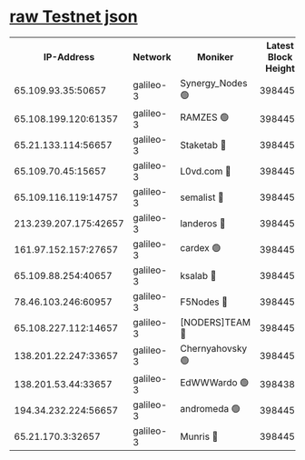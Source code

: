 [raw Testnet json](https://rpc-check.androt.stavr.tech/androt/rpcandrot_result.json)
=

<table><tr><th>IP-Address</th><th>Network</th><th>Moniker</th><th>Latest Block Height</th><th>Earliest Block Height</th><th>Catching Up</th><th>Voting Power</th><th>Scan Time</th></tr><tr><td>65.109.93.35:50657</td><td>galileo-3</td><td>Synergy_Nodes 🟢</td><td>3984457</td><td>0</td><td>False</td><td>0</td><td>2023-11-27T01:34:06.359100199UTC</td></tr><tr><td>65.108.199.120:61357</td><td>galileo-3</td><td>RAMZES 🟢</td><td>3984454</td><td>1</td><td>False</td><td>0</td><td>2023-11-27T01:33:48.782766028UTC</td></tr><tr><td>65.21.133.114:56657</td><td>galileo-3</td><td>Staketab 🔴</td><td>3984457</td><td>90001</td><td>False</td><td>2</td><td>2023-11-27T01:34:07.209246482UTC</td></tr><tr><td>65.109.70.45:15657</td><td>galileo-3</td><td>L0vd.com 🔴</td><td>3984457</td><td>659001</td><td>False</td><td>3</td><td>2023-11-27T01:34:06.022242586UTC</td></tr><tr><td>65.109.116.119:14757</td><td>galileo-3</td><td>semalist 🔴</td><td>3984453</td><td>2228721</td><td>False</td><td>1318</td><td>2023-11-27T01:33:45.662250424UTC</td></tr><tr><td>213.239.207.175:42657</td><td>galileo-3</td><td>landeros 🔴</td><td>3984452</td><td>2642001</td><td>False</td><td>72</td><td>2023-11-27T01:33:36.364771122UTC</td></tr><tr><td>161.97.152.157:27657</td><td>galileo-3</td><td>cardex 🟢</td><td>3984457</td><td>2945323</td><td>False</td><td>0</td><td>2023-11-27T01:34:06.659570565UTC</td></tr><tr><td>65.109.88.254:40657</td><td>galileo-3</td><td>ksalab 🔴</td><td>3984453</td><td>3000356</td><td>False</td><td>31921</td><td>2023-11-27T01:33:46.389679286UTC</td></tr><tr><td>78.46.103.246:60957</td><td>galileo-3</td><td>F5Nodes 🔴</td><td>3984457</td><td>3057001</td><td>False</td><td>24</td><td>2023-11-27T01:34:06.890067626UTC</td></tr><tr><td>65.108.227.112:14657</td><td>galileo-3</td><td>[NODERS]TEAM 🔴</td><td>3984452</td><td>3176323</td><td>False</td><td>959616</td><td>2023-11-27T01:33:36.707091948UTC</td></tr><tr><td>138.201.22.247:33657</td><td>galileo-3</td><td>Chernyahovsky 🟢</td><td>3984454</td><td>3252117</td><td>False</td><td>0</td><td>2023-11-27T01:33:49.038710304UTC</td></tr><tr><td>138.201.53.44:33657</td><td>galileo-3</td><td>EdWWWardo 🟢</td><td>3984385</td><td>3406335</td><td>False</td><td>0</td><td>2023-11-27T01:33:38.979189195UTC</td></tr><tr><td>194.34.232.224:56657</td><td>galileo-3</td><td>andromeda 🟢</td><td>3984453</td><td>3884453</td><td>False</td><td>0</td><td>2023-11-27T01:33:46.063850392UTC</td></tr><tr><td>65.21.170.3:32657</td><td>galileo-3</td><td>Munris 🔴</td><td>3984455</td><td>3884455</td><td>False</td><td>411</td><td>2023-11-27T01:33:55.515193590UTC</td></tr></table>
